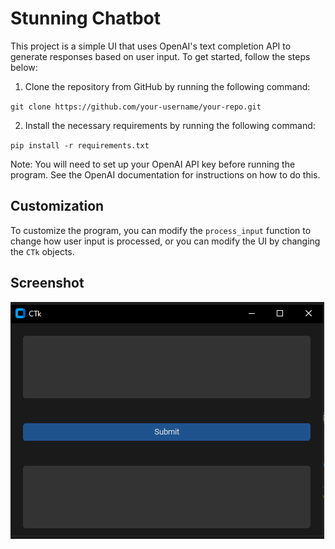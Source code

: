 <!DOCTYPE html>
<html lang="en">
<head>
  <meta charset="UTF-8">
  <meta name="viewport" content="width=device-width, initial-scale=1.0">
</head>
<body>
  <h1>Stunning Chatbot</h1>
  <p>This project is a simple UI that uses OpenAI's text completion API to generate responses based on user input. To get started, follow the steps below:</p>
  <ol>
    <li>Clone the repository from GitHub by running the following command:</li>
  </ol>
  <code style="text-align: center;">git clone https://github.com/your-username/your-repo.git</code>
  <ol start="2">
    <li>Install the necessary requirements by running the following command:</li>
  </ol>
  <code style="text-align: center;">pip install -r requirements.txt</code>
  <p>Note: You will need to set up your OpenAI API key before running the program. See the OpenAI documentation for instructions on how to do this.</p>
  <h2>Customization</h2>
  <p>To customize the program, you can modify the <code>process_input</code> function to change how user input is processed, or you can modify the UI by changing the    <code>CTk</code> objects.</p>
  <h2>Screenshot</h2>
  <img src="./images/ScreenShot.png" style="text-align: center;" />
</body>
</html>

